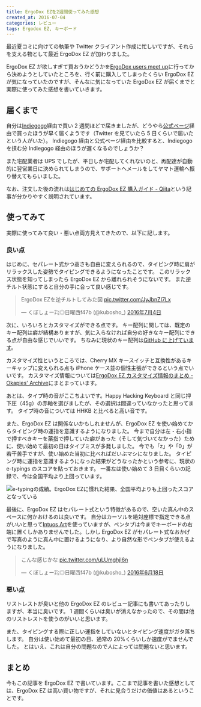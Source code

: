 ```yaml
---
title: ErgoDox EZを2週間使ってみた感想
created_at: 2016-07-04
categories: レビュー
tags: Ergodox EZ, キーボード
---
```


最近夏コミに向けての執筆や Twitter クライアント作成に忙しいですが、それらを支える物として最近 ErgoDox EZ が加わりました。

ErgoDox EZ が欲しすぎて買おうかどうかを[ErgoDox users meet up](//eventdots.jp/report/20160610_588645)に行ってから決めようとしていたところを、行く前に購入してしまったくらい ErgoDox EZ が気になっていたのですが、そんなに気になっていた ErgoDox EZ が届くまでと実際に使ってみた感想を書いていきます。

## 届くまで

自分は[Indiegogo](//www.indiegogo.com/projects/ergodox-ez-an-incredible-mechanical-keyboard#/)経由で買い 2 週間ほどで届きましたが、どうやら[公式ページ](https://ergodox-ez.com/)経由で買ったほうが早く届くようです（Twitter を見ていたら 5 日くらいで届いたという人がいた）。
Indiegogo 経由と公式ページ経由を比較すると、Indiegogo を挟む分 Indiegogo 経由のほうが遅くなるのでしょうか？

また宅配業者は UPS でしたが、平日しか宅配してくれないのと、再配達が自動的に翌営業日に決められてしまうので、サポートへメールをしてヤマト運輸へ振り替えてもらいました。

なお、注文した後の流れは[はじめての ErgoDox EZ 購入ガイド - Qiita](//qiita.com/moutend/items/dd3ac2b8cffd69809928)という記事が分かりやすく説明されています。

## 使ってみて

実際に使ってみて良い・悪い点両方見えてきたので、以下に記します。

### 良い点

はじめに、セパレート式かつ高さも自由に変えられるので、タイピング時に肩がリラックスした姿勢でタイピングできるようになったことです。
このリラックス状態を知ってしまったら ErgoDox EZ から離れられそうにないです。
また逆チルト状態にすると自分の手に合って良い感じです。

<blockquote class="twitter-tweet" lang="ja"><p lang="ja" dir="ltr">ErgoDox EZを逆チルトしてみた図 <a href="https://t.co/JyJbnZI7Lx">pic.twitter.com/JyJbnZI7Lx</a></p>&mdash; くぼしょー㌠◎日曜西f47b (@kubosho_) <a href="https://twitter.com/kubosho_/status/749892423539576832">2016年7月4日</a></blockquote>

次に、いろいろとカスタマイズができる点です。
キー配列に関しては、既定のキー配列は癖が結構ありますが、気に入らなければ自分の好きなキー配列にできる点が自由な感じでいいです。
ちなみに現状のキー配列は[GitHub に上げています](//github.com/kubosho/qmk_firmware/blob/master/keyboard/ergodox_ez/keymaps/kubosho/keymap.c)。

カスタマイズ性というところでは、Cherry MX キースイッチと互換性があるキーキャップに変えられる点も iPhone ケース並の個性主張ができるという点でいいです。
カスタマイズ情報については[ErgoDox EZ カスタマイズ情報のまとめ - Okapies' Archive](//okapies.hateblo.jp/entry/2016/05/15/164009)にまとまっています。

あとは、タイプ時の音がここちよいです。Happy Hacking Keyboard と同じ押下圧（45g）の赤軸を選びましたが、その選択は間違っていなかったと思ってます。
タイプ時の音については HHKB と比べると高い音です。

また、ErgoDox EZ は関係ないかもしれませんが、ErgoDox EZ を使い始めてからタイピング時の運指を意識するようになりました。
今まで自分は左・右小指で押すべきキーを薬指で押していた癖があった（そして気づいてなかった）ために、使い始めて最初の日はタイプミスが多発しました。
今でも「z」や「0」が若干苦手ですが、使い始めた当初に比べればだいぶマシになりました。
タイピング時に運指を意識するようになった結果がどうなったかという参考に、現状の e-typings のスコアを貼っておきます。
一番左は使い始めて 3 日目くらいの記録で、今は全国平均より上回っています。

![e-typingの成績。ErgoDox EZに慣れた結果、全国平均よりも上回ったスコアとなっている](//blog-assets.kubosho.com/e-typing.png)

最後に、ErgoDox EZ はセパレート式という特徴があるので、空いた真ん中のスペースに何かおけるのは良いです。
自分はカーソルを絶対座標で指定できる点がいいと思って[Intuos Art](//amzn.to/29eZdtJ)を使っていますが、ペンタブは今までキーボードの右端に置くしかありませんでした。しかし ErgoDox EZ がセパレート式なおかげで写真のように真ん中に置けるようになり、より自然な形でペンタブが使えるようになりました。

<blockquote class="twitter-tweet" data-lang="ja"><p lang="ja" dir="ltr">こんな感じかな <a href="https://t.co/uLUmghjI6n">pic.twitter.com/uLUmghjI6n</a></p>&mdash; くぼしょー㌠◎日曜西f47b (@kubosho_) <a href="https://twitter.com/kubosho_/status/743969878382510080">2016年6月18日</a></blockquote>

### 悪い点

リストレストが臭いと他の ErgoDox EZ のレビュー記事にも書いてあったりしますが、本当に臭いです。
1 週間くらいは臭いが消えなかったので、その間は他のリストレストを使うのがいいと思います。

また、タイピングする際に正しい運指をしていないとタイピング速度がガタ落ちします。
自分は使い始めて最初の日、通常の 20%くらいしか速度がでませんでした。
とはいえ、これは自分の問題なので人によっては問題ないと思います。

## まとめ

今もこの記事を ErgoDox EZ で書いています。ここまで記事を書いた感想としては、ErgoDox EZ は高い買い物ですが、それに見合うだけの価値はあるということです。
